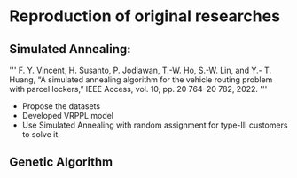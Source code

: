 # Reproduction of original researches

## Simulated Annealing:
'''
F. Y. Vincent, H. Susanto, P. Jodiawan, T.-W. Ho, S.-W. Lin, and Y.-
T. Huang, “A simulated annealing algorithm for the vehicle routing
problem with parcel lockers,” IEEE Access, vol. 10, pp. 20 764–20 782,
2022.
'''

- Propose the datasets
- Developed VRPPL model
- Use Simulated Annealing with random assignment for type-III customers to solve it.

## Genetic Algorithm

